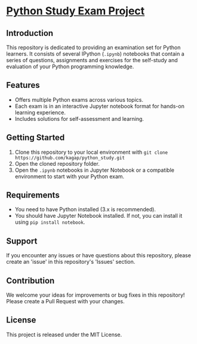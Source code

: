 # [Python Study Exam Project](https://github.com/kagap/python_study)

## Introduction
This repository is dedicated to providing an examination set for Python learners. It consists of several IPython (`.ipynb`) notebooks that contain a series of questions, assignments and exercises for the self-study and evaluation of your Python programming knowledge.

## Features

- Offers multiple Python exams across various topics.
- Each exam is in an interactive Jupyter notebook format for hands-on learning experience.
- Includes solutions for self-assessment and learning.

## Getting Started

1. Clone this repository to your local environment with `git clone https://github.com/kagap/python_study.git`
2. Open the cloned repository folder.
3. Open the `.ipynb` notebooks in Jupyter Notebook or a compatible environment to start with your Python exam.

## Requirements

- You need to have Python installed (3.x is recommended).
- You should have Jupyter Notebook installed. If not, you can install it using `pip install notebook`.

## Support

If you encounter any issues or have questions about this repository, please create an 'issue' in this repository's 'Issues' section.

## Contribution

We welcome your ideas for improvements or bug fixes in this repository! Please create a Pull Request with your changes.

## License

This project is released under the MIT License.
